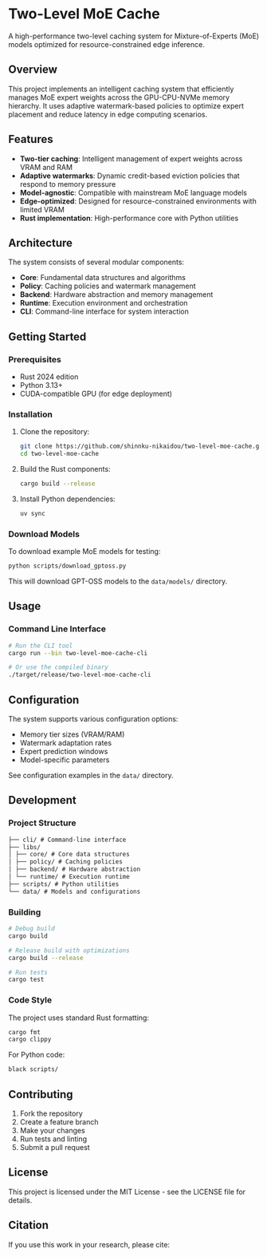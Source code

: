 # Two-Level MoE Cache

A high-performance two-level caching system for Mixture-of-Experts (MoE) models optimized for resource-constrained edge inference.

## Overview

This project implements an intelligent caching system that efficiently manages MoE expert weights across the GPU-CPU-NVMe memory hierarchy. It uses adaptive watermark-based policies to optimize expert placement and reduce latency in edge computing scenarios.

## Features

- **Two-tier caching**: Intelligent management of expert weights across VRAM and RAM
- **Adaptive watermarks**: Dynamic credit-based eviction policies that respond to memory pressure
- **Model-agnostic**: Compatible with mainstream MoE language models
- **Edge-optimized**: Designed for resource-constrained environments with limited VRAM
- **Rust implementation**: High-performance core with Python utilities

## Architecture

The system consists of several modular components:

- **Core**: Fundamental data structures and algorithms
- **Policy**: Caching policies and watermark management
- **Backend**: Hardware abstraction and memory management
- **Runtime**: Execution environment and orchestration
- **CLI**: Command-line interface for system interaction

## Getting Started

### Prerequisites

- Rust 2024 edition
- Python 3.13+
- CUDA-compatible GPU (for edge deployment)

### Installation

1. Clone the repository:

   ```bash
   git clone https://github.com/shinnku-nikaidou/two-level-moe-cache.git
   cd two-level-moe-cache
   ```

2. Build the Rust components:

   ```bash
   cargo build --release
   ```

3. Install Python dependencies:

   ```bash
   uv sync
   ```

### Download Models

To download example MoE models for testing:

```bash
python scripts/download_gptoss.py
```

This will download GPT-OSS models to the `data/models/` directory.

## Usage

### Command Line Interface

```bash
# Run the CLI tool
cargo run --bin two-level-moe-cache-cli

# Or use the compiled binary
./target/release/two-level-moe-cache-cli
```

## Configuration

The system supports various configuration options:

- Memory tier sizes (VRAM/RAM)
- Watermark adaptation rates
- Expert prediction windows
- Model-specific parameters

See configuration examples in the `data/` directory.

## Development

### Project Structure

```markdown
├── cli/ # Command-line interface
├── libs/
│ ├── core/ # Core data structures
│ ├── policy/ # Caching policies
│ ├── backend/ # Hardware abstraction
│ └── runtime/ # Execution runtime
├── scripts/ # Python utilities
└── data/ # Models and configurations
```

### Building

```bash
# Debug build
cargo build

# Release build with optimizations
cargo build --release

# Run tests
cargo test
```

### Code Style

The project uses standard Rust formatting:

```bash
cargo fmt
cargo clippy
```

For Python code:

```bash
black scripts/
```

## Contributing

1. Fork the repository
2. Create a feature branch
3. Make your changes
4. Run tests and linting
5. Submit a pull request

## License

This project is licensed under the MIT License - see the LICENSE file for details.

## Citation

If you use this work in your research, please cite:
